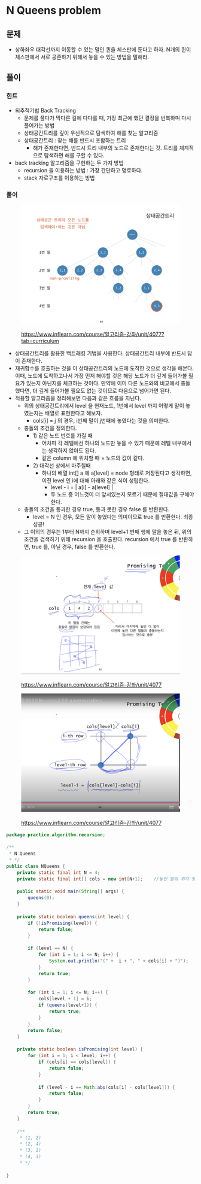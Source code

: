 # N Queens problem

## 문제&#x20;

* 상하좌우 대각선까지 이동할 수 있는 말인 퀸을 체스판에 둔다고 하자. N개의 퀸이 체스판에서 서로 공존하기 위해서 놓을 수 있는 방법을 말해라.&#x20;



## 풀이

### 힌트

* 되추적기법 Back Tracking
  * 문제를 풀다가 막다른 길에 다다를 때, 가장 최근에 했던 결정을 번복하며 다시 풀어가는 방법
  * 상태공간트리를 깊이 우선적으로 탐색하여 해를 찾는 알고리즘&#x20;
  * 상태공간트리 : 찾는 해를 반드시 포함하는 트리
    * 해가 존재한다면, 반드시 트리 내부의 노드로 존재한다는 것. 트리를 체계적으로 탐색하면 해를 구할 수 있다.&#x20;
* back tracking 알고리즘을 구현하는 두 가지 방법&#x20;
  * recursion 을 이용하는 방법 : 가장 간단하고 명료하다.&#x20;
  * stack 자료구조를 이용하는 방법&#x20;



### 풀이

<figure><img src="../../../.gitbook/assets/image (33).png" alt=""><figcaption><p><a href="https://www.inflearn.com/course/%EC%95%8C%EA%B3%A0%EB%A6%AC%EC%A6%98-%EA%B0%95%EC%A2%8C/unit/4077?tab=curriculum">https://www.inflearn.com/course/알고리즘-강좌/unit/4077?tab=curriculum</a></p></figcaption></figure>

* 상태공간트리를 활용한 백트래킹 기법을 사용한다. 상태공간트리 내부에 반드시 답이 존재한다.
* 재귀함수를 호출하는 것을 이 상태공간트리의 노드에 도착한 것으로 생각을 해본다. 이때, 노드에 도착하고나서 가장 먼저 해야할 것은 해당 노드가 더 깊게 들어가볼 필요가 있는지 아닌지를 체크하는 것이다. 만약에 이미 다른 노드와의 비교에서 충돌했다면, 더 깊게 들어가볼 필요도 없는 것이므로 다음으로 넘어가면 된다.&#x20;
* 적용할 알고리즘을 정리해보면 다음과 같은 흐름을 지닌다.&#x20;
  * 위의 상태공간트리에서 level 을 현재노드, 1번에서 level 까지 어떻게 말이 놓였는지는 배열로 표현한다고 해보자.&#x20;
    * cols\[i] = j 의 경우, i번째 말이 j번째에 놓였다는 것을 의미한다.&#x20;
  * 충돌의 조건을 정의한다.&#x20;
    * 1\) 같은 노드 번호를 가질 때
      * 어차피 각 레벨에선 하나의 노드만 놓을 수 있기 때문에 레벨 내부에서는 생각하지 않아도 된다.&#x20;
      * 같은 column 에 위치할 때 = 노드의 값이 같다.
    * 2\) 대각선 상에서 마주칠때&#x20;
      * 하나의 배열 int\[] a 에 a\[level] = node 형태로 저장된다고 생각하면, 이전 level 인 i에 대해 아래와 같은 식이 성립한다.&#x20;
        * level - i = | a\[i] - a\[level] |&#x20;
        * 두 노드 중 어느것이 더 앞서있는지 모르기 때문에 절대값을 구해야한다.&#x20;
  * 충돌의 조건을 통과한 경우 true, 통과 못한 경우 false 를 반환한다.&#x20;
    * level = N 인 경우, 모든 말이 놓였다는 의미이므로 true 를 반환한다. 최종 성공!&#x20;
  * 그 이외의 경우는 1부터 N까지 순회하며 level+1 번째 행에 말을 놓은 뒤, 위의 조건을 검색하기 위해 recursion 을 호출한다. recursion 에서 true 를 반환하면, true 를, 아닐 경우, false 를 반환한다.&#x20;

&#x20;

<figure><img src="../../../.gitbook/assets/image (15).png" alt=""><figcaption><p><a href="https://www.inflearn.com/course/%EC%95%8C%EA%B3%A0%EB%A6%AC%EC%A6%98-%EA%B0%95%EC%A2%8C/unit/4077">https://www.inflearn.com/course/알고리즘-강좌/unit/4077</a></p></figcaption></figure>

<figure><img src="../../../.gitbook/assets/image (8).png" alt=""><figcaption><p><a href="https://www.inflearn.com/course/%EC%95%8C%EA%B3%A0%EB%A6%AC%EC%A6%98-%EA%B0%95%EC%A2%8C/unit/4077">https://www.inflearn.com/course/알고리즘-강좌/unit/4077</a></p></figcaption></figure>



```java
package practice.algorithm.recursion;

/**
 * N Queens
 * */
public class NQueens {
    private static final int N = 4;
    private static final int[] cols = new int[N+1];    //놓인 말의 위치 행과 열 cols[i] = j

    public static void main(String[] args) {
        queens(0);
    }

    private static boolean queens(int level) {
        if (!isPromising(level)) {
            return false;
        }

        if (level == N) {
            for (int i = 1; i <= N; i++) {
                System.out.println("(" +  i + ", " + cols[i] + ")");
            }
            return true;
        }

        for (int i = 1; i <= N; i++) {
            cols[level + 1] = i;
            if (queens(level+1)) {
                return true;
            }
        }
        return false;
    }

    private static boolean isPromising(int level) {
        for (int i = 1; i < level; i++) {
            if (cols[i] == cols[level]) {
                return false;
            }

            if (level - i == Math.abs(cols[i] - cols[level])) {
                return false;
            }
        }
        return true;
    }

    /**
     * (1, 2)
     * (2, 4)
     * (3, 1)
     * (4, 3)
     * */

}
```

